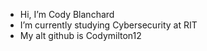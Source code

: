- Hi, I’m Cody Blanchard
- I’m currently studying Cybersecurity at RIT
- My alt github is Codymilton12
